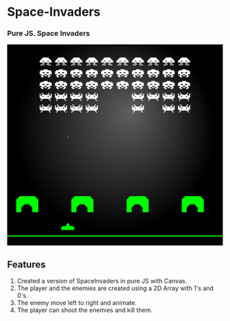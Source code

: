 # Space-Invaders
### Pure JS. Space Invaders

![Alt text](Screenshots/2.png?raw=true "Optional Title")

## Features

1. Created a version of SpaceInvaders in pure JS with Canvas.
2. The player and the enemies are created using a 2D Array with 1's and 0's. 
3. The enemy move left to right and animate.
4. The player can shoot the enemies and kill them.





